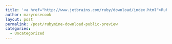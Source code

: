 ```yaml
---
title: '<a href="http://www.jetbrains.com/ruby/download/index.html">RubyMine - Download Public Preview</a>'
author: maryrosecook
layout: post
permalink: /post/rubymine-download-public-preview
categories:
  - Uncategorized
---
```


